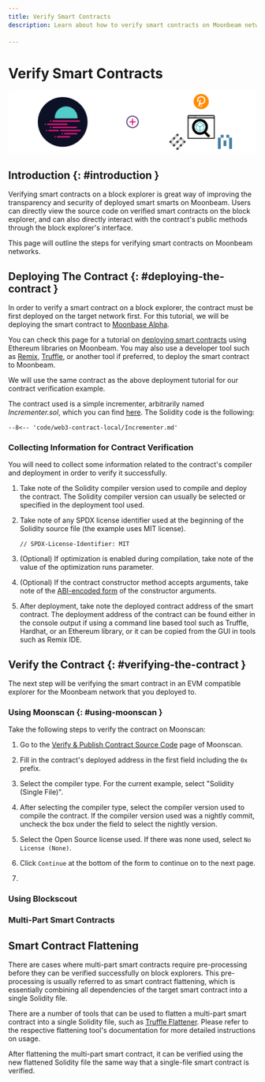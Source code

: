 ```yaml
---
title: Verify Smart Contracts
description: Learn about how to verify smart contracts on Moonbeam networks using one of the available block explorers. 

---
```

# Verify Smart Contracts

![Explorer Banner](/images/builders/tools/explorers/explorers-banner.png)

## Introduction {: #introduction } 

Verifying smart contracts on a block explorer is great way of improving the transparency and security of deployed smart smarts on Moonbeam. Users can directly view the source code on verified smart contracts on the block explorer, and can also directly interact with the contract's public methods through the block explorer's interface. 

This page will outline the steps for verifying smart contracts on Moonbeam networks.

## Deploying The Contract {: #deploying-the-contract }

In order to verify a smart contract on a block explorer, the contract must be first deployed on the target network first. For this tutorial, we will be deploying the smart contract to [Moonbase Alpha](/builders/get-started/moonbase/). 

You can check this page for a tutorial on [deploying smart contracts](/builders/interact/eth-libraries/deploy-contract/) using Ethereum libraries on Moonbeam. You may also use a developer tool such as [Remix](/builders/interact/remix/#deploying-a-contract-to-moonbeam-using-remix), [Truffle](/builders/interact/truffle/#deploying-a-contract-to-moonbeam-using-truffle), or another tool if preferred, to deploy the smart contract to Moonbeam. 

We will use the same contract as the above deployment tutorial for our contract verification example. 

The contract used is a simple incrementer, arbitrarily named _Incrementer.sol_, which you can find [here](/snippets/code/web3-contract-local/Incrementer.sol). The Solidity code is the following:

```solidity
--8<-- 'code/web3-contract-local/Incrementer.md'
```
### Collecting Information for Contract Verification

You will need to collect some information related to the contract's compiler and deployment in order to verify it successfully. 

1. Take note of the Solidity compiler version used to compile and deploy the contract. The Solidity compiler version can usually be selected or specified in the deployment tool used.

2. Take note of any SPDX license identifier used at the beginning of the Solidity source file (the example uses MIT license).

    ```
    // SPDX-License-Identifier: MIT
    ```

3. (Optional) If optimization is enabled during compilation, take note of the value of the optimization runs parameter. 

4. (Optional) If the contract constructor method accepts arguments, take note of the [ABI-encoded form](https://docs.soliditylang.org/en/develop/abi-spec.html) of the constructor arguments. 

5. After deployment, take note the deployed contract address of the smart contract. The deployment address of the contract can be found either in the console output if using a command line based tool such as Truffle, Hardhat, or an Ethereum library, or it can be copied from the GUI in tools such as Remix IDE. 

## Verify the Contract  {: #verifying-the-contract }

The next step will be verifying the smart contract in an EVM compatible explorer for the Moonbeam network that you deployed to. 

### Using Moonscan {: #using-moonscan }

Take the following steps to verify the contract on Moonscan: 

1. Go to the [Verify & Publish Contract Source Code](https://moonbase.moonscan.io/verifyContract) page of Moonscan. 

2. Fill in the contract's deployed address in the first field including the `0x` prefix.

3. Select the compiler type. For the current example, select "Solidity (Single File)".

4. After selecting the compiler type, select the compiler version used to compile the contract. If the compiler version used was a nightly commit, uncheck the box under the field to select the nightly version. 

5. Select the Open Source license used. If there was none used, select `No License (None)`.

6. Click `Continue` at the bottom of the form to continue on to the next page.

7. 

### Using Blockscout 

### Multi-Part Smart Contracts

## Smart Contract Flattening

There are cases where multi-part smart contracts require pre-processing before they can be verified successfully on block explorers. This pre-processing is usually referred to as smart contract flattening, which is essentially combining all dependencies of the target smart contract into a single Solidity file. 

There are a number of tools that can be used to flatten a multi-part smart contract into a single Solidity file, such as [Truffle Flattener](https://www.npmjs.com/package/truffle-flattener). Please refer to the respective flattening tool's documentation for more detailed instructions on usage. 

After flattening the multi-part smart contract, it can be verified using the new flattened Solidity file the same way that a single-file smart contract is verified. 

